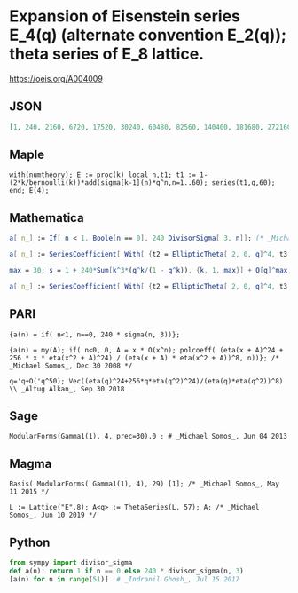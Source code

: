 # Expansion of Eisenstein series E\_4\(q\) \(alternate convention E\_2\(q\)\); theta series of E\_8 lattice\.
https://oeis.org/A004009
## JSON
```JSON
[1, 240, 2160, 6720, 17520, 30240, 60480, 82560, 140400, 181680, 272160, 319680, 490560, 527520, 743040, 846720, 1123440, 1179360, 1635120, 1646400, 2207520, 2311680, 2877120, 2920320, 3931200, 3780240, 4747680, 4905600, 6026880]
```
## Maple
```Maple
with(numtheory); E := proc(k) local n,t1; t1 := 1-(2*k/bernoulli(k))*add(sigma[k-1](n)*q^n,n=1..60); series(t1,q,60); end; E(4);
```
## Mathematica
```Mathematica
a[ n_] := If[ n < 1, Boole[n == 0], 240 DivisorSigma[ 3, n]]; (* _Michael Somos_, Jul 11 2011 *)
```
```Mathematica
a[ n_] := SeriesCoefficient[ With[ {t2 = EllipticTheta[ 2, 0, q]^4, t3 = EllipticTheta[ 3, 0, q]^4}, t2^2 + 14 t2 t3 + t3^2], {q, 0, n}]; (* _Michael Somos_, Jun 04 2014 *)
```
```Mathematica
max = 30; s = 1 + 240*Sum[k^3*(q^k/(1 - q^k)), {k, 1, max}] + O[q]^max; CoefficientList[s, q] (* _Jean-François Alcover_, Nov 27 2015, after _Gene Ward Smith_ *)
```
```Mathematica
a[ n_] := SeriesCoefficient[ With[ {t2 = EllipticTheta[ 2, 0, q]^4, t3 = EllipticTheta[ 3, 0, q]^4}, t2^2 - t2 t3 + t3^2], {q, 0, 2 n}]; (* _Michael Somos_, Jul 31 2016 *)
```
## PARI
```PARI
{a(n) = if( n<1, n==0, 240 * sigma(n, 3))};
```
```PARI
{a(n) = my(A); if( n<0, 0, A = x * O(x^n); polcoeff( (eta(x + A)^24 + 256 * x * eta(x^2 + A)^24) / (eta(x + A) * eta(x^2 + A))^8, n))}; /* _Michael Somos_, Dec 30 2008 */
```
```PARI
q='q+O('q^50); Vec((eta(q)^24+256*q*eta(q^2)^24)/(eta(q)*eta(q^2))^8) \\ _Altug Alkan_, Sep 30 2018
```
## Sage
```Sage
ModularForms(Gamma1(1), 4, prec=30).0 ; # _Michael Somos_, Jun 04 2013
```
## Magma
```Magma
Basis( ModularForms( Gamma1(1), 4), 29) [1]; /* _Michael Somos_, May 11 2015 */
```
```Magma
L := Lattice("E",8); A<q> := ThetaSeries(L, 57); A; /* _Michael Somos_, Jun 10 2019 */
```
## Python
```Python
from sympy import divisor_sigma
def a(n): return 1 if n == 0 else 240 * divisor_sigma(n, 3)
[a(n) for n in range(51)]  # _Indranil Ghosh_, Jul 15 2017
```
